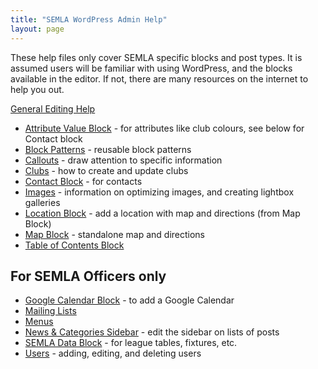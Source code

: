 ```yaml
---
title: "SEMLA WordPress Admin Help"
layout: page
---
```


These help files only cover SEMLA specific blocks and post types. It is assumed users will be familiar with using WordPress, and the blocks available in the editor. If not, there are many resources on the internet to help you out.

[General Editing Help](editing.md)

* [Attribute Value Block](attribute-value.md) - for attributes like club colours, see below for Contact block
* [Block Patterns](patterns.md) - reusable block patterns
* [Callouts](callout.md) - draw attention to specific information
* [Clubs](clubs.md) - how to create and update clubs
* [Contact Block](contact.md) - for contacts
* [Images](images.md) - information on optimizing images, and creating lightbox galleries
* [Location Block](location.md) - add a location with map and directions (from Map Block)
* [Map Block](map.md) - standalone map and directions
* [Table of Contents Block](toc.md)

## For SEMLA Officers only

* [Google Calendar Block](google-calendar.md) - to add a Google Calendar
* [Mailing Lists](mailing-lists.md)
* [Menus](menus.md)
* [News & Categories Sidebar](news-sidebar.md) - edit the sidebar on lists of posts
* [SEMLA Data Block](semla-data.md) - for league tables, fixtures, etc.
* [Users](users.md) - adding, editing, and deleting users
